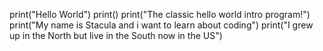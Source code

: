 print("Hello World")
print()
print("The classic hello world intro program!")
print("My name is Stacula and i want to learn about coding")
print("I grew up in the North but live in the South now in the US")

